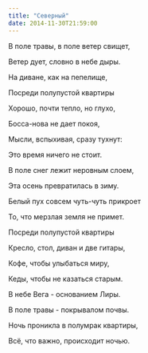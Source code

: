 ```yaml
---
title: "Северный"
date: 2014-11-30T21:59:00
---
```


В поле травы, в поле ветер свищет,

Ветер дует, словно в небе дыры.

На диване, как на пепелище,

Посреди полупустой квартиры

Хорошо, почти тепло, но глухо,

Босса-нова не дает покоя,

Мысли, вспыхивая, сразу тухнут:

Это время ничего не стоит.



В поле снег лежит неровным слоем,

Эта осень превратилась в зиму.

Белый пух совсем чуть-чуть прикроет

То, что мерзлая земля не примет.



Посреди полупустой квартиры

Кресло, стол, диван и две гитары,

Кофе, чтобы улыбаться миру,

Кеды, чтобы не казаться старым.



В небе Вега - основанием Лиры.

В поле травы - покрывалом почвы.

Ночь проникла в полумрак квартиры,

Всё, что важно, происходит ночью.
